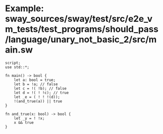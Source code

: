 # Example: sway_sources/sway/test/src/e2e_vm_tests/test_programs/should_pass/language/unary_not_basic_2/src/main.sw

```sway
script;
use std::*;

fn main() -> bool {
    let a: bool = true;
    let b = !a; // false
    let c = !( !b); // false
    let d = !( ! !c); // true
    let _e = ( ! ! !(d));
    !(and_true(a)) || true
}

fn and_true(x: bool) -> bool {
    let _y = ! !x;
    x && true
}

```
